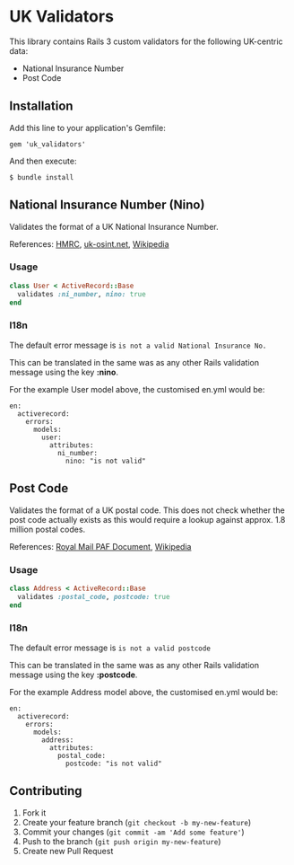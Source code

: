 # UK Validators

This library contains Rails 3 custom validators for the following UK-centric data:

 * National Insurance Number
 * Post Code


## Installation

Add this line to your application's Gemfile:

    gem 'uk_validators'

And then execute:

    $ bundle install


## National Insurance Number (Nino)
Validates the format of a UK National Insurance Number.

References: [HMRC](http://www.hmrc.gov.uk/manuals/nimmanual/nim39110.htm), [uk-osint.net](http://www.uk-osint.net/usefulbits.html#Understanding%20UK%20National%20Insurance%20Numbers), [Wikipedia](http://en.wikipedia.org/wiki/National_Insurance_number)

### Usage

```ruby
class User < ActiveRecord::Base
  validates :ni_number, nino: true
end
```

### I18n

The default error message is `is not a valid National Insurance No.`

This can be translated in the same was as any other Rails validation message using the key **:nino**.

For the example User model above, the customised en.yml would be:

    en:
      activerecord:
        errors:
          models:
            user:
              attributes:
                ni_number:
                  nino: "is not valid"



## Post Code

Validates the format of a UK postal code. This does not check whether the post code actually exists as this would require a lookup against approx. 1.8 million postal codes.

References: [Royal Mail PAF Document](http://www.poweredbypaf.com/wp-content/themes/amu/paf_downloads/programmers_guide.pdf), [Wikipedia](http://en.wikipedia.org/wiki/Postcodes_in_the_United_Kingdom)

### Usage

```ruby
class Address < ActiveRecord::Base
  validates :postal_code, postcode: true
end
```

### I18n

The default error message is `is not a valid postcode`

This can be translated in the same was as any other Rails validation message using the key **:postcode**.

For the example Address model above, the customised en.yml would be:

    en:
      activerecord:
        errors:
          models:
            address:
              attributes:
                postal_code:
                  postcode: "is not valid"




## Contributing

1. Fork it
2. Create your feature branch (`git checkout -b my-new-feature`)
3. Commit your changes (`git commit -am 'Add some feature'`)
4. Push to the branch (`git push origin my-new-feature`)
5. Create new Pull Request
